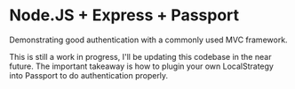 # Node.JS + Express + Passport

Demonstrating good authentication with a commonly used MVC framework.

This is still a work in progress, I'll be updating this codebase in the near future.  The important takeaway is how to plugin your own LocalStrategy into Passport to do authentication properly.
